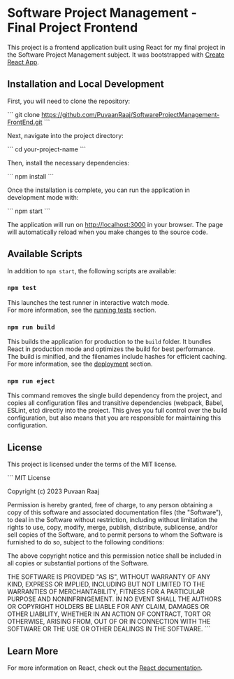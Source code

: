 # Software Project Management - Final Project Frontend

This project is a frontend application built using React for my final project in the Software Project Management subject. It was bootstrapped with [Create React App](https://github.com/facebook/create-react-app).

## Installation and Local Development

First, you will need to clone the repository:

\`\`\`
git clone https://github.com/PuvaanRaaj/SoftwareProjectManagement-FrontEnd.git
\`\`\`

Next, navigate into the project directory:

\`\`\`
cd your-project-name
\`\`\`

Then, install the necessary dependencies:

\`\`\`
npm install
\`\`\`

Once the installation is complete, you can run the application in development mode with:

\`\`\`
npm start
\`\`\`

The application will run on [http://localhost:3000](http://localhost:3000) in your browser. The page will automatically reload when you make changes to the source code.

## Available Scripts

In addition to `npm start`, the following scripts are available:

### `npm test`

This launches the test runner in interactive watch mode.\
For more information, see the [running tests](https://facebook.github.io/create-react-app/docs/running-tests) section.

### `npm run build`

This builds the application for production to the `build` folder. It bundles React in production mode and optimizes the build for best performance. The build is minified, and the filenames include hashes for efficient caching.\
For more information, see the [deployment](https://facebook.github.io/create-react-app/docs/deployment) section.

### `npm run eject`

This command removes the single build dependency from the project, and copies all configuration files and transitive dependencies (webpack, Babel, ESLint, etc) directly into the project. This gives you full control over the build configuration, but also means that you are responsible for maintaining this configuration.

## License

This project is licensed under the terms of the MIT license. 

\`\`\`
MIT License

Copyright (c) 2023 Puvaan Raaj

Permission is hereby granted, free of charge, to any person obtaining a copy
of this software and associated documentation files (the "Software"), to deal
in the Software without restriction, including without limitation the rights
to use, copy, modify, merge, publish, distribute, sublicense, and/or sell
copies of the Software, and to permit persons to whom the Software is
furnished to do so, subject to the following conditions:

The above copyright notice and this permission notice shall be included in all
copies or substantial portions of the Software.

THE SOFTWARE IS PROVIDED "AS IS", WITHOUT WARRANTY OF ANY KIND, EXPRESS OR
IMPLIED, INCLUDING BUT NOT LIMITED TO THE WARRANTIES OF MERCHANTABILITY,
FITNESS FOR A PARTICULAR PURPOSE AND NONINFRINGEMENT. IN NO EVENT SHALL THE
AUTHORS OR COPYRIGHT HOLDERS BE LIABLE FOR ANY CLAIM, DAMAGES OR OTHER
LIABILITY, WHETHER IN AN ACTION OF CONTRACT, TORT OR OTHERWISE, ARISING FROM,
OUT OF OR IN CONNECTION WITH THE SOFTWARE OR THE USE OR OTHER DEALINGS IN THE
SOFTWARE.
\`\`\`

## Learn More

For more information on React, check out the [React documentation](https://reactjs.org/).

